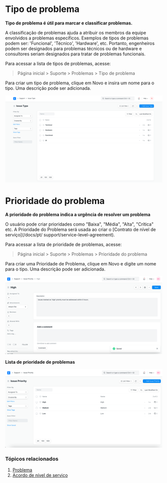 # Tipo de problema


**Tipo de problema é útil para marcar e classificar problemas.**


A classificação de problemas ajuda a atribuir os membros da equipe envolvidos a problemas específicos. Exemplos de tipos de problemas podem ser: 'Funcional', 'Técnico', 'Hardware', etc. Portanto, engenheiros podem ser designados para problemas técnicos ou de hardware e consultores seriam designados para tratar de problemas funcionais.


Para acessar a lista de tipos de problemas, acesse:



> 
> Página inicial > Suporte > Problemas > Tipo de problema
> 
> 
> 


Para criar um tipo de problema, clique em Novo e insira um nome para o tipo. Uma descrição pode ser adicionada.


![](/files/zDMkpfe.png)


# Prioridade do problema


**A prioridade do problema indica a urgência de resolver um problema**


O usuário pode criar prioridades como "Baixa", "Média", "Alta", "Crítica" etc. A Prioridade do Problema será usada ao criar o [Contrato de nível de serviço](/docs/pt/ support/service-level-agreement).


Para acessar a lista de prioridade de problemas, acesse:



> 
> Página inicial > Suporte > Problemas > Prioridade do problema
> 
> 
> 


Para criar uma Prioridade de Problema, clique em Novo e digite um nome para o tipo. Uma descrição pode ser adicionada.


![Issue Priority](/files/issue-priority.png)


**Lista de prioridade de problemas**


![Issue Priority List](/files/issue-priority-list.png)


### Tópicos relacionados


1. [Problema](/docs/pt/support/issue)
2. [Acordo de nível de serviço](/docs/pt/support/service-level-agreement)
